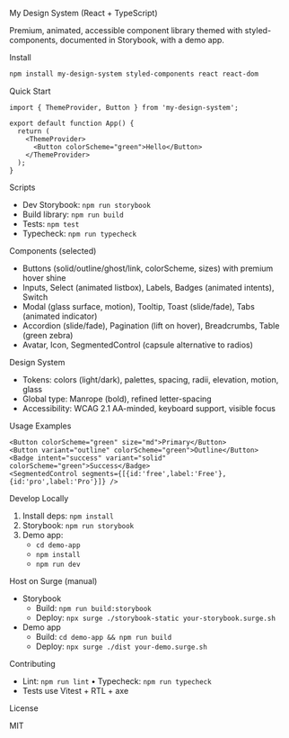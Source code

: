 My Design System (React + TypeScript)

Premium, animated, accessible component library themed with styled-components, documented in Storybook, with a demo app.

Install

```bash
npm install my-design-system styled-components react react-dom
```

Quick Start

```tsx
import { ThemeProvider, Button } from 'my-design-system';

export default function App() {
  return (
    <ThemeProvider>
      <Button colorScheme="green">Hello</Button>
    </ThemeProvider>
  );
}
```

Scripts

- Dev Storybook: `npm run storybook`
- Build library: `npm run build`
- Tests: `npm test`
- Typecheck: `npm run typecheck`

Components (selected)

- Buttons (solid/outline/ghost/link, colorScheme, sizes) with premium hover shine
- Inputs, Select (animated listbox), Labels, Badges (animated intents), Switch
- Modal (glass surface, motion), Tooltip, Toast (slide/fade), Tabs (animated indicator)
- Accordion (slide/fade), Pagination (lift on hover), Breadcrumbs, Table (green zebra)
- Avatar, Icon, SegmentedControl (capsule alternative to radios)

Design System

- Tokens: colors (light/dark), palettes, spacing, radii, elevation, motion, glass
- Global type: Manrope (bold), refined letter-spacing
- Accessibility: WCAG 2.1 AA-minded, keyboard support, visible focus

Usage Examples

```tsx
<Button colorScheme="green" size="md">Primary</Button>
<Button variant="outline" colorScheme="green">Outline</Button>
<Badge intent="success" variant="solid" colorScheme="green">Success</Badge>
<SegmentedControl segments={[{id:'free',label:'Free'},{id:'pro',label:'Pro'}]} />
```

Develop Locally

1) Install deps: `npm install`
2) Storybook: `npm run storybook`
3) Demo app:
   - `cd demo-app`
   - `npm install`
   - `npm run dev`

Host on Surge (manual)

- Storybook
  - Build: `npm run build:storybook`
  - Deploy: `npx surge ./storybook-static your-storybook.surge.sh`
- Demo app
  - Build: `cd demo-app && npm run build`
  - Deploy: `npx surge ./dist your-demo.surge.sh`

Contributing

- Lint: `npm run lint` • Typecheck: `npm run typecheck`
- Tests use Vitest + RTL + axe

License

MIT
